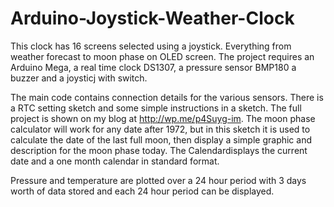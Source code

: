 # Arduino-Joystick-Weather-Clock
This clock has 16 screens selected using a joystick. Everything from weather forecast to moon phase on OLED screen. The project requires an Arduino Mega, a real time clock DS1307, a pressure sensor BMP180 a buzzer and a joysticj with switch.

The main code contains connection details for the various sensors. There is a RTC setting sketch and some simple instructions in a sketch. The full project is shown on my blog at http://wp.me/p4Suyg-im. The moon phase calculator will work for any date after 1972, but in this sketch it is used to calculate the date of the last full moon, then display a simple graphic and description for the moon phase today. The Calendardisplays the current date and a one month calendar in standard format.

Pressure and temperature are plotted over a 24 hour period with 3 days worth of data stored and each 24 hour period can be displayed.
